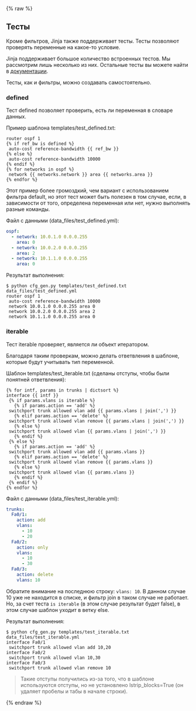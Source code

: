 {% raw %}

## Тесты

Кроме фильтров, Jinja также поддерживает тесты.
Тесты позволяют проверять переменные на какое-то условие.

Jinja поддерживает большое количество встроенных тестов.
Мы рассмотрим лишь несколько из них.
Остальные тесты вы можете найти в [документации](http://jinja.pocoo.org/docs/dev/templates/#builtin-tests).

Тесты, как и фильтры, можно создавать самостоятельно.

### defined

Тест defined позволяет проверить, есть ли переменная в словаре данных.

Пример шаблона templates/test_defined.txt:
```
router ospf 1
{% if ref_bw is defined %}
 auto-cost reference-bandwidth {{ ref_bw }}
{% else %}
 auto-cost reference-bandwidth 10000
{% endif %}
{% for networks in ospf %}
 network {{ networks.network }} area {{ networks.area }}
{% endfor %}
```

Этот пример более громоздкий, чем вариант с использованием фильтра default, но этот тест может быть полезен в том случае, если, в зависимости от того, определена переменная или нет, нужно выполнять разные команды.

Файл с данными (data_files/test_defined.yml):
```yml
ospf:
  - network: 10.0.1.0 0.0.0.255
    area: 0
  - network: 10.0.2.0 0.0.0.255
    area: 2
  - network: 10.1.1.0 0.0.0.255
    area: 0
```

Результат выполнения:
```
$ python cfg_gen.py templates/test_defined.txt data_files/test_defined.yml
router ospf 1
 auto-cost reference-bandwidth 10000
 network 10.0.1.0 0.0.0.255 area 0
 network 10.0.2.0 0.0.0.255 area 2
 network 10.1.1.0 0.0.0.255 area 0
```

### iterable

Тест iterable проверяет, является ли объект итератором.

Благодаря таким проверкам, можно делать ответвления в шаблоне, которые будут учитывать тип переменной.

Шаблон templates/test_iterable.txt (сделаны отступы, чтобы были понятней ответвления):
```
{% for intf, params in trunks | dictsort %}
interface {{ intf }}
 {% if params.vlans is iterable %}
   {% if params.action == 'add' %}
 switchport trunk allowed vlan add {{ params.vlans | join(',') }}
   {% elif params.action == 'delete' %}
 switchport trunk allowed vlan remove {{ params.vlans | join(',') }}
   {% else %}
 switchport trunk allowed vlan {{ params.vlans | join(',') }}
   {% endif %}
 {% else %}
   {% if params.action == 'add' %}
 switchport trunk allowed vlan add {{ params.vlans }}
   {% elif params.action == 'delete' %}
 switchport trunk allowed vlan remove {{ params.vlans }}
   {% else %}
 switchport trunk allowed vlan {{ params.vlans }}
   {% endif %}
 {% endif %}
{% endfor %}
```

Файл с данными (data_files/test_iterable.yml):
```yml
trunks:
  Fa0/1:
    action: add
    vlans:
      - 10
      - 20
  Fa0/2:
    action: only
    vlans:
      - 10
      - 30
  Fa0/3:
    action: delete
    vlans: 10
```

Обратите внимание на последнюю строку: ```vlans: 10```.
В данном случае 10 уже не находится в списке, и фильтр join в таком случае не работает.
Но, за счет теста ```is iterable``` (в этом случае результат будет false), в этом случае шаблон уходит в ветку else.


Результат выполнения:
```
$ python cfg_gen.py templates/test_iterable.txt data_files/test_iterable.yml
interface Fa0/1
 switchport trunk allowed vlan add 10,20
interface Fa0/2
 switchport trunk allowed vlan 10,30
interface Fa0/3
 switchport trunk allowed vlan remove 10
```

> Такие отступы получились из-за того, что в шаблоне используются отступы, но не установлено lstrip_blocks=True (он удаляет пробелы и табы в начале строки).

{% endraw %}
